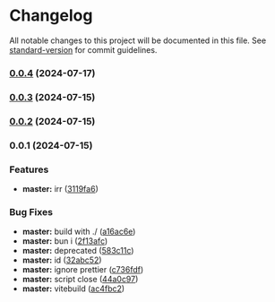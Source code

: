 # Changelog

All notable changes to this project will be documented in this file. See [standard-version](https://github.com/conventional-changelog/standard-version) for commit guidelines.

### [0.0.4](https://github.com/snomiao/fimath-calc/compare/v0.0.3...v0.0.4) (2024-07-17)

### [0.0.3](https://github.com/snomiao/fimath-calc/compare/v0.0.2...v0.0.3) (2024-07-15)

### [0.0.2](https://github.com/snomiao/fimath-calc/compare/v0.0.1...v0.0.2) (2024-07-15)

### 0.0.1 (2024-07-15)


### Features

* **master:** irr ([3119fa6](https://github.com/snomiao/fimath-calc/commit/3119fa696e32d78789fff8cc11f4ede91e668468))


### Bug Fixes

* **master:** build with ./ ([a16ac6e](https://github.com/snomiao/fimath-calc/commit/a16ac6ef724cc89ed2b06936bc8fac57012d34a2))
* **master:** bun i ([2f13afc](https://github.com/snomiao/fimath-calc/commit/2f13afcc78bf2bfdc5b53e5a4699caa0b6f7b654))
* **master:** deprecated ([583c11c](https://github.com/snomiao/fimath-calc/commit/583c11ca886cfdfcfe580ec58668ed72a091d375))
* **master:** id ([32abc52](https://github.com/snomiao/fimath-calc/commit/32abc52807d11f8512589a44ec83ec59803eaf52))
* **master:** ignore prettier ([c736fdf](https://github.com/snomiao/fimath-calc/commit/c736fdff7b002279f3c000057d6e70c59ce4b65d))
* **master:** script close ([44a0c97](https://github.com/snomiao/fimath-calc/commit/44a0c9703c5ea0e562588837df966e91fcd89268))
* **master:** vitebuild ([ac4fbc2](https://github.com/snomiao/fimath-calc/commit/ac4fbc2df91c466feec3a5220f8662e980fa6f80))
